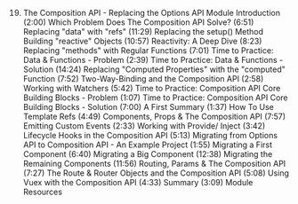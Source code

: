 19. The Composition API - Replacing the Options API
    Module Introduction (2:00)
    Which Problem Does The Composition API Solve? (6:51)
    Replacing "data" with "refs" (11:29)
    Replacing the setup() Method
    Building "reactive" Objects (10:57)
    Reactivity: A Deep Dive (8:23)
    Replacing "methods" with Regular Functions (7:01)
    Time to Practice: Data & Functions - Problem (2:39)
    Time to Practice: Data & Functions - Solution (14:24)
    Replacing "Computed Properties" with the "computed" Function (7:52)
    Two-Way-Binding and the Composition API (2:58)
    Working with Watchers (5:42)
    Time to Practice: Composition API Core Building Blocks - Problem (1:07)
    Time to Practice: Composition API Core Building Blocks - Solution (7:00)
    A First Summary (1:37)
    How To Use Template Refs (4:49)
    Components, Props & The Composition API (7:57)
    Emitting Custom Events (2:33)
    Working with Provide/ Inject (3:42)
    Lifecycle Hooks in the Composition API (5:13)
    Migrating from Options API to Composition API - An Example Project (1:55)
    Migrating a First Component (6:40)
    Migrating a Big Component (12:38)
    Migrating the Remaining Components (11:56)
    Routing, Params & The Composition API (7:27)
    The Route & Router Objects and the Composition API (5:08)
    Using Vuex with the Composition API (4:33)
    Summary (3:09)
    Module Resources
